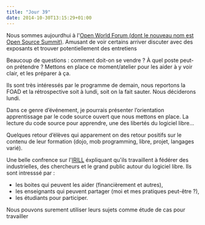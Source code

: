```yaml
---
title: "Jour 39"
date: 2014-10-30T13:15:29+01:00
---
```


Nous sommes aujourdhui à l'[Open World Forum (dont le nouveau nom est Open Source Summit)](http://www.opensourcesummit.paris/). Amusant de
voir certains arriver discuter avec des exposants et trouver
potentiellement des entretiens

Beaucoup de questions : comment doit-on se vendre ? À quel poste peut-on
prétendre ? Mettons en place ce moment/atelier pour les aider à y voir
clair, et les préparer à ça.

Ils sont très intéressés par le programme de demain, nous reportons la
FOAD et la rétrospective soit à lundi, soit on la fait sauter. Nous
déciderons lundi.

Dans ce genre d’événement, je pourrais présenter l’orientation
apprentissage par le code source ouvert que nous mettons en place. La
lecture du code source pour apprendre, une des libertés du logiciel
libre…

Quelques retour d’élèves qui apparement on des retour positifs sur le
contenu de leur formation (dojo, mob programming, libre, projet,
langages varié).

Une belle confrence sur l'[IRILL](https://www.irill.org/) éxpliquant
qu'ils travaillent à fédérer des industrielles, des chercheurs et le grand
public autour du logiciel libre. Ils sont intresssé par :
- les boites qui peuvent les aider (financièrement et autres),
- les enseignants qui peuvent partager (moi et mes pratiques peut-être ?), 
- les étudiants pour participer.

Nous pouvons surement utiliser leurs sujets comme étude de cas pour travailler



